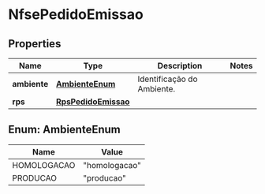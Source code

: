 

# NfsePedidoEmissao


## Properties

| Name | Type | Description | Notes |
|------------ | ------------- | ------------- | -------------|
|**ambiente** | [**AmbienteEnum**](#AmbienteEnum) | Identificação do Ambiente. |  |
|**rps** | [**RpsPedidoEmissao**](RpsPedidoEmissao.md) |  |  |



## Enum: AmbienteEnum

| Name | Value |
|---- | -----|
| HOMOLOGACAO | &quot;homologacao&quot; |
| PRODUCAO | &quot;producao&quot; |



